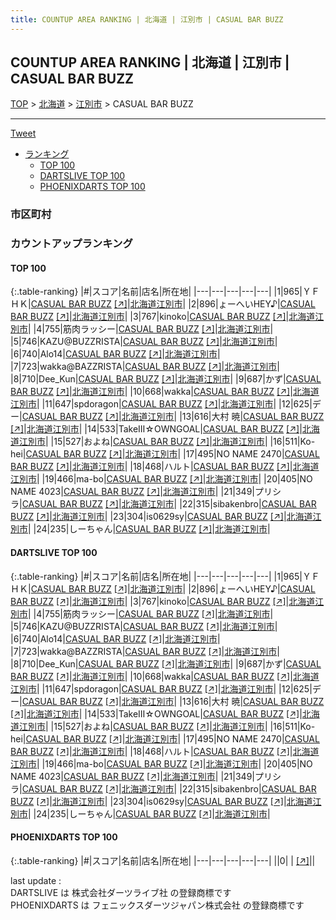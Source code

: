 ```yaml
---
title: COUNTUP AREA RANKING | 北海道 | 江別市 | CASUAL BAR BUZZ
---
```

## COUNTUP AREA RANKING | 北海道 | 江別市 | CASUAL BAR BUZZ

[TOP](/darts/rank/) > [北海道](/darts/rank/北海道/) > [江別市](/darts/rank/北海道/江別市/) > CASUAL BAR BUZZ

___

<a href="https://twitter.com/share?ref_src=twsrc%5Etfw" data-text="COUNTUP AREA RANKING | 北海道江別市CASUAL BAR BUZZ" class="twitter-share-button" data-hashtags="DARTSLIVE,PHOENIXDARTS,darts,ダーツ" data-show-count="false">Tweet</a>

* [ランキング](#カウントアップランキング)
    * [TOP 100](#top-100)
    * [DARTSLIVE TOP 100](#dartslive-top-100)
    * [PHOENIXDARTS TOP 100](#phoenixdarts-top-100)

### 市区町村

<ul>

</ul>

### カウントアップランキング

#### TOP 100



{:.table-ranking}
|#|スコア|名前|店名|所在地|
|---|---|---|---|---|
|1|965|<span class="rank-name-dl">ＹＦＨＫ</span>|<a href="/darts/rank/shops/f13dceb85295f2e30d9b047a20a7ba1e.html">CASUAL BAR BUZZ</a> <a href="https://search.dartslive.com/jp/shop/f13dceb85295f2e30d9b047a20a7ba1e">[↗]</a>|<a href="/darts/rank/北海道/江別市">北海道江別市</a>|
|2|896|<span class="rank-name-dl">ょーへいHEY♪</span>|<a href="/darts/rank/shops/f13dceb85295f2e30d9b047a20a7ba1e.html">CASUAL BAR BUZZ</a> <a href="https://search.dartslive.com/jp/shop/f13dceb85295f2e30d9b047a20a7ba1e">[↗]</a>|<a href="/darts/rank/北海道/江別市">北海道江別市</a>|
|3|767|<span class="rank-name-dl">kinoko</span>|<a href="/darts/rank/shops/f13dceb85295f2e30d9b047a20a7ba1e.html">CASUAL BAR BUZZ</a> <a href="https://search.dartslive.com/jp/shop/f13dceb85295f2e30d9b047a20a7ba1e">[↗]</a>|<a href="/darts/rank/北海道/江別市">北海道江別市</a>|
|4|755|<span class="rank-name-dl">筋肉ラッシー</span>|<a href="/darts/rank/shops/f13dceb85295f2e30d9b047a20a7ba1e.html">CASUAL BAR BUZZ</a> <a href="https://search.dartslive.com/jp/shop/f13dceb85295f2e30d9b047a20a7ba1e">[↗]</a>|<a href="/darts/rank/北海道/江別市">北海道江別市</a>|
|5|746|<span class="rank-name-dl">KAZU@BUZZRISTA</span>|<a href="/darts/rank/shops/f13dceb85295f2e30d9b047a20a7ba1e.html">CASUAL BAR BUZZ</a> <a href="https://search.dartslive.com/jp/shop/f13dceb85295f2e30d9b047a20a7ba1e">[↗]</a>|<a href="/darts/rank/北海道/江別市">北海道江別市</a>|
|6|740|<span class="rank-name-dl">Alo14</span>|<a href="/darts/rank/shops/f13dceb85295f2e30d9b047a20a7ba1e.html">CASUAL BAR BUZZ</a> <a href="https://search.dartslive.com/jp/shop/f13dceb85295f2e30d9b047a20a7ba1e">[↗]</a>|<a href="/darts/rank/北海道/江別市">北海道江別市</a>|
|7|723|<span class="rank-name-dl">wakka@BAZZRISTA</span>|<a href="/darts/rank/shops/f13dceb85295f2e30d9b047a20a7ba1e.html">CASUAL BAR BUZZ</a> <a href="https://search.dartslive.com/jp/shop/f13dceb85295f2e30d9b047a20a7ba1e">[↗]</a>|<a href="/darts/rank/北海道/江別市">北海道江別市</a>|
|8|710|<span class="rank-name-dl">Dee_Kun</span>|<a href="/darts/rank/shops/f13dceb85295f2e30d9b047a20a7ba1e.html">CASUAL BAR BUZZ</a> <a href="https://search.dartslive.com/jp/shop/f13dceb85295f2e30d9b047a20a7ba1e">[↗]</a>|<a href="/darts/rank/北海道/江別市">北海道江別市</a>|
|9|687|<span class="rank-name-dl">かず</span>|<a href="/darts/rank/shops/f13dceb85295f2e30d9b047a20a7ba1e.html">CASUAL BAR BUZZ</a> <a href="https://search.dartslive.com/jp/shop/f13dceb85295f2e30d9b047a20a7ba1e">[↗]</a>|<a href="/darts/rank/北海道/江別市">北海道江別市</a>|
|10|668|<span class="rank-name-dl">wakka</span>|<a href="/darts/rank/shops/f13dceb85295f2e30d9b047a20a7ba1e.html">CASUAL BAR BUZZ</a> <a href="https://search.dartslive.com/jp/shop/f13dceb85295f2e30d9b047a20a7ba1e">[↗]</a>|<a href="/darts/rank/北海道/江別市">北海道江別市</a>|
|11|647|<span class="rank-name-dl">spdoragon</span>|<a href="/darts/rank/shops/f13dceb85295f2e30d9b047a20a7ba1e.html">CASUAL BAR BUZZ</a> <a href="https://search.dartslive.com/jp/shop/f13dceb85295f2e30d9b047a20a7ba1e">[↗]</a>|<a href="/darts/rank/北海道/江別市">北海道江別市</a>|
|12|625|<span class="rank-name-dl">デー</span>|<a href="/darts/rank/shops/f13dceb85295f2e30d9b047a20a7ba1e.html">CASUAL BAR BUZZ</a> <a href="https://search.dartslive.com/jp/shop/f13dceb85295f2e30d9b047a20a7ba1e">[↗]</a>|<a href="/darts/rank/北海道/江別市">北海道江別市</a>|
|13|616|<span class="rank-name-dl">大村 暁</span>|<a href="/darts/rank/shops/f13dceb85295f2e30d9b047a20a7ba1e.html">CASUAL BAR BUZZ</a> <a href="https://search.dartslive.com/jp/shop/f13dceb85295f2e30d9b047a20a7ba1e">[↗]</a>|<a href="/darts/rank/北海道/江別市">北海道江別市</a>|
|14|533|<span class="rank-name-dl">TakeⅢ☆OWNGOAL</span>|<a href="/darts/rank/shops/f13dceb85295f2e30d9b047a20a7ba1e.html">CASUAL BAR BUZZ</a> <a href="https://search.dartslive.com/jp/shop/f13dceb85295f2e30d9b047a20a7ba1e">[↗]</a>|<a href="/darts/rank/北海道/江別市">北海道江別市</a>|
|15|527|<span class="rank-name-dl">およね</span>|<a href="/darts/rank/shops/f13dceb85295f2e30d9b047a20a7ba1e.html">CASUAL BAR BUZZ</a> <a href="https://search.dartslive.com/jp/shop/f13dceb85295f2e30d9b047a20a7ba1e">[↗]</a>|<a href="/darts/rank/北海道/江別市">北海道江別市</a>|
|16|511|<span class="rank-name-dl">Ko-hei</span>|<a href="/darts/rank/shops/f13dceb85295f2e30d9b047a20a7ba1e.html">CASUAL BAR BUZZ</a> <a href="https://search.dartslive.com/jp/shop/f13dceb85295f2e30d9b047a20a7ba1e">[↗]</a>|<a href="/darts/rank/北海道/江別市">北海道江別市</a>|
|17|495|<span class="rank-name-dl">NO NAME 2470</span>|<a href="/darts/rank/shops/f13dceb85295f2e30d9b047a20a7ba1e.html">CASUAL BAR BUZZ</a> <a href="https://search.dartslive.com/jp/shop/f13dceb85295f2e30d9b047a20a7ba1e">[↗]</a>|<a href="/darts/rank/北海道/江別市">北海道江別市</a>|
|18|468|<span class="rank-name-dl">ハルト</span>|<a href="/darts/rank/shops/f13dceb85295f2e30d9b047a20a7ba1e.html">CASUAL BAR BUZZ</a> <a href="https://search.dartslive.com/jp/shop/f13dceb85295f2e30d9b047a20a7ba1e">[↗]</a>|<a href="/darts/rank/北海道/江別市">北海道江別市</a>|
|19|466|<span class="rank-name-dl">ma-bo</span>|<a href="/darts/rank/shops/f13dceb85295f2e30d9b047a20a7ba1e.html">CASUAL BAR BUZZ</a> <a href="https://search.dartslive.com/jp/shop/f13dceb85295f2e30d9b047a20a7ba1e">[↗]</a>|<a href="/darts/rank/北海道/江別市">北海道江別市</a>|
|20|405|<span class="rank-name-dl">NO NAME 4023</span>|<a href="/darts/rank/shops/f13dceb85295f2e30d9b047a20a7ba1e.html">CASUAL BAR BUZZ</a> <a href="https://search.dartslive.com/jp/shop/f13dceb85295f2e30d9b047a20a7ba1e">[↗]</a>|<a href="/darts/rank/北海道/江別市">北海道江別市</a>|
|21|349|<span class="rank-name-dl">プリシラ</span>|<a href="/darts/rank/shops/f13dceb85295f2e30d9b047a20a7ba1e.html">CASUAL BAR BUZZ</a> <a href="https://search.dartslive.com/jp/shop/f13dceb85295f2e30d9b047a20a7ba1e">[↗]</a>|<a href="/darts/rank/北海道/江別市">北海道江別市</a>|
|22|315|<span class="rank-name-dl">sibakenbro</span>|<a href="/darts/rank/shops/f13dceb85295f2e30d9b047a20a7ba1e.html">CASUAL BAR BUZZ</a> <a href="https://search.dartslive.com/jp/shop/f13dceb85295f2e30d9b047a20a7ba1e">[↗]</a>|<a href="/darts/rank/北海道/江別市">北海道江別市</a>|
|23|304|<span class="rank-name-dl">is0629sy</span>|<a href="/darts/rank/shops/f13dceb85295f2e30d9b047a20a7ba1e.html">CASUAL BAR BUZZ</a> <a href="https://search.dartslive.com/jp/shop/f13dceb85295f2e30d9b047a20a7ba1e">[↗]</a>|<a href="/darts/rank/北海道/江別市">北海道江別市</a>|
|24|235|<span class="rank-name-dl">しーちゃん</span>|<a href="/darts/rank/shops/f13dceb85295f2e30d9b047a20a7ba1e.html">CASUAL BAR BUZZ</a> <a href="https://search.dartslive.com/jp/shop/f13dceb85295f2e30d9b047a20a7ba1e">[↗]</a>|<a href="/darts/rank/北海道/江別市">北海道江別市</a>|


#### DARTSLIVE TOP 100



{:.table-ranking}
|#|スコア|名前|店名|所在地|
|---|---|---|---|---|
|1|965|<span class="rank-name-dl">ＹＦＨＫ</span>|<a href="/darts/rank/shops/f13dceb85295f2e30d9b047a20a7ba1e.html">CASUAL BAR BUZZ</a> <a href="https://search.dartslive.com/jp/shop/f13dceb85295f2e30d9b047a20a7ba1e">[↗]</a>|<a href="/darts/rank/北海道/江別市">北海道江別市</a>|
|2|896|<span class="rank-name-dl">ょーへいHEY♪</span>|<a href="/darts/rank/shops/f13dceb85295f2e30d9b047a20a7ba1e.html">CASUAL BAR BUZZ</a> <a href="https://search.dartslive.com/jp/shop/f13dceb85295f2e30d9b047a20a7ba1e">[↗]</a>|<a href="/darts/rank/北海道/江別市">北海道江別市</a>|
|3|767|<span class="rank-name-dl">kinoko</span>|<a href="/darts/rank/shops/f13dceb85295f2e30d9b047a20a7ba1e.html">CASUAL BAR BUZZ</a> <a href="https://search.dartslive.com/jp/shop/f13dceb85295f2e30d9b047a20a7ba1e">[↗]</a>|<a href="/darts/rank/北海道/江別市">北海道江別市</a>|
|4|755|<span class="rank-name-dl">筋肉ラッシー</span>|<a href="/darts/rank/shops/f13dceb85295f2e30d9b047a20a7ba1e.html">CASUAL BAR BUZZ</a> <a href="https://search.dartslive.com/jp/shop/f13dceb85295f2e30d9b047a20a7ba1e">[↗]</a>|<a href="/darts/rank/北海道/江別市">北海道江別市</a>|
|5|746|<span class="rank-name-dl">KAZU@BUZZRISTA</span>|<a href="/darts/rank/shops/f13dceb85295f2e30d9b047a20a7ba1e.html">CASUAL BAR BUZZ</a> <a href="https://search.dartslive.com/jp/shop/f13dceb85295f2e30d9b047a20a7ba1e">[↗]</a>|<a href="/darts/rank/北海道/江別市">北海道江別市</a>|
|6|740|<span class="rank-name-dl">Alo14</span>|<a href="/darts/rank/shops/f13dceb85295f2e30d9b047a20a7ba1e.html">CASUAL BAR BUZZ</a> <a href="https://search.dartslive.com/jp/shop/f13dceb85295f2e30d9b047a20a7ba1e">[↗]</a>|<a href="/darts/rank/北海道/江別市">北海道江別市</a>|
|7|723|<span class="rank-name-dl">wakka@BAZZRISTA</span>|<a href="/darts/rank/shops/f13dceb85295f2e30d9b047a20a7ba1e.html">CASUAL BAR BUZZ</a> <a href="https://search.dartslive.com/jp/shop/f13dceb85295f2e30d9b047a20a7ba1e">[↗]</a>|<a href="/darts/rank/北海道/江別市">北海道江別市</a>|
|8|710|<span class="rank-name-dl">Dee_Kun</span>|<a href="/darts/rank/shops/f13dceb85295f2e30d9b047a20a7ba1e.html">CASUAL BAR BUZZ</a> <a href="https://search.dartslive.com/jp/shop/f13dceb85295f2e30d9b047a20a7ba1e">[↗]</a>|<a href="/darts/rank/北海道/江別市">北海道江別市</a>|
|9|687|<span class="rank-name-dl">かず</span>|<a href="/darts/rank/shops/f13dceb85295f2e30d9b047a20a7ba1e.html">CASUAL BAR BUZZ</a> <a href="https://search.dartslive.com/jp/shop/f13dceb85295f2e30d9b047a20a7ba1e">[↗]</a>|<a href="/darts/rank/北海道/江別市">北海道江別市</a>|
|10|668|<span class="rank-name-dl">wakka</span>|<a href="/darts/rank/shops/f13dceb85295f2e30d9b047a20a7ba1e.html">CASUAL BAR BUZZ</a> <a href="https://search.dartslive.com/jp/shop/f13dceb85295f2e30d9b047a20a7ba1e">[↗]</a>|<a href="/darts/rank/北海道/江別市">北海道江別市</a>|
|11|647|<span class="rank-name-dl">spdoragon</span>|<a href="/darts/rank/shops/f13dceb85295f2e30d9b047a20a7ba1e.html">CASUAL BAR BUZZ</a> <a href="https://search.dartslive.com/jp/shop/f13dceb85295f2e30d9b047a20a7ba1e">[↗]</a>|<a href="/darts/rank/北海道/江別市">北海道江別市</a>|
|12|625|<span class="rank-name-dl">デー</span>|<a href="/darts/rank/shops/f13dceb85295f2e30d9b047a20a7ba1e.html">CASUAL BAR BUZZ</a> <a href="https://search.dartslive.com/jp/shop/f13dceb85295f2e30d9b047a20a7ba1e">[↗]</a>|<a href="/darts/rank/北海道/江別市">北海道江別市</a>|
|13|616|<span class="rank-name-dl">大村 暁</span>|<a href="/darts/rank/shops/f13dceb85295f2e30d9b047a20a7ba1e.html">CASUAL BAR BUZZ</a> <a href="https://search.dartslive.com/jp/shop/f13dceb85295f2e30d9b047a20a7ba1e">[↗]</a>|<a href="/darts/rank/北海道/江別市">北海道江別市</a>|
|14|533|<span class="rank-name-dl">TakeⅢ☆OWNGOAL</span>|<a href="/darts/rank/shops/f13dceb85295f2e30d9b047a20a7ba1e.html">CASUAL BAR BUZZ</a> <a href="https://search.dartslive.com/jp/shop/f13dceb85295f2e30d9b047a20a7ba1e">[↗]</a>|<a href="/darts/rank/北海道/江別市">北海道江別市</a>|
|15|527|<span class="rank-name-dl">およね</span>|<a href="/darts/rank/shops/f13dceb85295f2e30d9b047a20a7ba1e.html">CASUAL BAR BUZZ</a> <a href="https://search.dartslive.com/jp/shop/f13dceb85295f2e30d9b047a20a7ba1e">[↗]</a>|<a href="/darts/rank/北海道/江別市">北海道江別市</a>|
|16|511|<span class="rank-name-dl">Ko-hei</span>|<a href="/darts/rank/shops/f13dceb85295f2e30d9b047a20a7ba1e.html">CASUAL BAR BUZZ</a> <a href="https://search.dartslive.com/jp/shop/f13dceb85295f2e30d9b047a20a7ba1e">[↗]</a>|<a href="/darts/rank/北海道/江別市">北海道江別市</a>|
|17|495|<span class="rank-name-dl">NO NAME 2470</span>|<a href="/darts/rank/shops/f13dceb85295f2e30d9b047a20a7ba1e.html">CASUAL BAR BUZZ</a> <a href="https://search.dartslive.com/jp/shop/f13dceb85295f2e30d9b047a20a7ba1e">[↗]</a>|<a href="/darts/rank/北海道/江別市">北海道江別市</a>|
|18|468|<span class="rank-name-dl">ハルト</span>|<a href="/darts/rank/shops/f13dceb85295f2e30d9b047a20a7ba1e.html">CASUAL BAR BUZZ</a> <a href="https://search.dartslive.com/jp/shop/f13dceb85295f2e30d9b047a20a7ba1e">[↗]</a>|<a href="/darts/rank/北海道/江別市">北海道江別市</a>|
|19|466|<span class="rank-name-dl">ma-bo</span>|<a href="/darts/rank/shops/f13dceb85295f2e30d9b047a20a7ba1e.html">CASUAL BAR BUZZ</a> <a href="https://search.dartslive.com/jp/shop/f13dceb85295f2e30d9b047a20a7ba1e">[↗]</a>|<a href="/darts/rank/北海道/江別市">北海道江別市</a>|
|20|405|<span class="rank-name-dl">NO NAME 4023</span>|<a href="/darts/rank/shops/f13dceb85295f2e30d9b047a20a7ba1e.html">CASUAL BAR BUZZ</a> <a href="https://search.dartslive.com/jp/shop/f13dceb85295f2e30d9b047a20a7ba1e">[↗]</a>|<a href="/darts/rank/北海道/江別市">北海道江別市</a>|
|21|349|<span class="rank-name-dl">プリシラ</span>|<a href="/darts/rank/shops/f13dceb85295f2e30d9b047a20a7ba1e.html">CASUAL BAR BUZZ</a> <a href="https://search.dartslive.com/jp/shop/f13dceb85295f2e30d9b047a20a7ba1e">[↗]</a>|<a href="/darts/rank/北海道/江別市">北海道江別市</a>|
|22|315|<span class="rank-name-dl">sibakenbro</span>|<a href="/darts/rank/shops/f13dceb85295f2e30d9b047a20a7ba1e.html">CASUAL BAR BUZZ</a> <a href="https://search.dartslive.com/jp/shop/f13dceb85295f2e30d9b047a20a7ba1e">[↗]</a>|<a href="/darts/rank/北海道/江別市">北海道江別市</a>|
|23|304|<span class="rank-name-dl">is0629sy</span>|<a href="/darts/rank/shops/f13dceb85295f2e30d9b047a20a7ba1e.html">CASUAL BAR BUZZ</a> <a href="https://search.dartslive.com/jp/shop/f13dceb85295f2e30d9b047a20a7ba1e">[↗]</a>|<a href="/darts/rank/北海道/江別市">北海道江別市</a>|
|24|235|<span class="rank-name-dl">しーちゃん</span>|<a href="/darts/rank/shops/f13dceb85295f2e30d9b047a20a7ba1e.html">CASUAL BAR BUZZ</a> <a href="https://search.dartslive.com/jp/shop/f13dceb85295f2e30d9b047a20a7ba1e">[↗]</a>|<a href="/darts/rank/北海道/江別市">北海道江別市</a>|


#### PHOENIXDARTS TOP 100



{:.table-ranking}
|#|スコア|名前|店名|所在地|
|---|---|---|---|---|
||0|<span class="rank-name-dl"> </span>|<a href="/darts/rank/shops/.html"></a> <a href="">[↗]</a>|<a href="/darts/rank//"></a>|


<div class="footer border-top border-gray-light mt-5 pt-3 text-right text-gray">
    last update : <span style="font-weight: italic" id="foot_last_modified"></span><br />
    DARTSLIVE は 株式会社ダーツライブ社 の登録商標です<br />
    PHOENIXDARTS は フェニックスダーツジャパン株式会社 の登録商標です<br />
</div>

<script src="https://cdnjs.cloudflare.com/ajax/libs/jquery.tablesorter/2.31.3/js/jquery.tablesorter.min.js" integrity="sha512-qzgd5cYSZcosqpzpn7zF2ZId8f/8CHmFKZ8j7mU4OUXTNRd5g+ZHBPsgKEwoqxCtdQvExE5LprwwPAgoicguNg==" crossorigin="anonymous" referrerpolicy="no-referrer"></script>
<link rel="stylesheet" href="https://cdnjs.cloudflare.com/ajax/libs/jquery.tablesorter/2.31.3/css/theme.default.min.css" integrity="sha512-wghhOJkjQX0Lh3NSWvNKeZ0ZpNn+SPVXX1Qyc9OCaogADktxrBiBdKGDoqVUOyhStvMBmJQ8ZdMHiR3wuEq8+w==" crossorigin="anonymous" referrerpolicy="no-referrer" />
<script>
$(function() {
    $(".table-ranking").tablesorter({sortList:[[0, 0]]});
    $("#foot_last_modified").text(formatDate(new Date(document.lastModified), 'yyyy-MM-dd HH:mm:ss'));
});
</script>

<script async src="https://platform.twitter.com/widgets.js" charset="utf-8"></script>